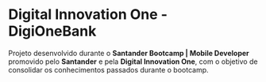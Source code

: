 # Digital Innovation One - DigiOneBank
Projeto desenvolvido durante o **Santander Bootcamp | Mobile Developer** promovido pelo **Santander** e pela **Digital Innovation One**, com o objetivo de consolidar os conhecimentos passados durante o bootcamp.